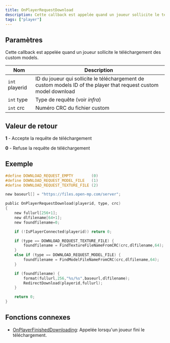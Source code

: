 ```yaml
---
title: OnPlayerRequestDownload
description: Cette callback est appelée quand un joueur sollicite le téléchargement des custom models.
tags: ["player"]
---
```


<VersionWarn name='callback' version='SA-MP 0.3.DL R1' />

## Paramètres

Cette callback est appelée quand un joueur sollicite le téléchargement des custom models.

| Nom            | Description                                                                                                       |
| -------------- | ----------------------------------------------------------------------------------------------------------------- |
| `int` playerid | ID du joueur qui sollicite le téléchargement de custom models ID of the player that request custom model download |
| `int` type     | Type de requête (voir _infra_)                                                                                    |
| `int` crc      | Numéro CRC du fichier custom                                                                                      |

## Valeur de retour

**1** - Accepte la requête de téléchargement

**0** - Refuse la requête de téléchargement

## Exemple

```c
#define DOWNLOAD_REQUEST_EMPTY        (0)
#define DOWNLOAD_REQUEST_MODEL_FILE   (1)
#define DOWNLOAD_REQUEST_TEXTURE_FILE (2)

new baseurl[] = "https://files.open-mp.com/server";

public OnPlayerRequestDownload(playerid, type, crc)
{
    new fullurl[256+1];
    new dlfilename[64+1];
    new foundfilename=0;

    if (!IsPlayerConnected(playerid)) return 0;

    if (type == DOWNLOAD_REQUEST_TEXTURE_FILE) {
        foundfilename = FindTextureFileNameFromCRC(crc,dlfilename,64);
    }
    else if (type == DOWNLOAD_REQUEST_MODEL_FILE) {
        foundfilename = FindModelFileNameFromCRC(crc,dlfilename,64);
    }

    if (foundfilename) {
        format(fullurl,256,"%s/%s",baseurl,dlfilename);
        RedirectDownload(playerid,fullurl);
    }

    return 0;
}
```

## Fonctions connexes

- [OnPlayerFinishedDownloading](OnPlayerFinishedDownloading): Appelée lorsqu'un joueur fini le téléchargement.
